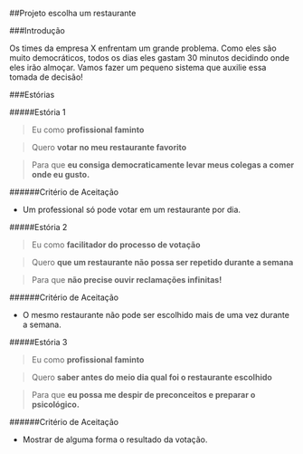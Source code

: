 ##Projeto escolha um restaurante

###Introdução

Os times da empresa X enfrentam um grande problema. Como eles são muito democráticos, todos os dias eles gastam 30 minutos decidindo onde eles irão almoçar.
Vamos fazer um pequeno sistema que auxilie essa tomada de decisão!

###Estórias

#####Estória 1

> Eu como **profissional faminto**

> Quero **votar no meu restaurante favorito**

> Para que **eu consiga democraticamente levar meus colegas a comer onde eu gusto.**

######Critério de Aceitação

* Um professional só pode votar em um restaurante por dia.

#####Estória 2

> Eu como **facilitador do processo de votação**

> Quero **que um restaurante não possa ser repetido durante a semana**

> Para que **não precise ouvir reclamações infinitas!**

######Critério de Aceitação

* O mesmo restaurante não pode ser escolhido mais de uma vez durante a semana.

#####Estória 3

> Eu como **profissional faminto**

> Quero **saber antes do meio dia qual foi o restaurante escolhido**

> Para que **eu possa me despir de preconceitos e preparar o psicológico.**

######Critério de Aceitação

* Mostrar de alguma forma o resultado da votação.

